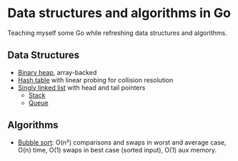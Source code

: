 # Data structures and algorithms in Go

Teaching myself some Go while refreshing data structures and algorithms.

## Data Structures

* [Binary heap](pkg/ds/binary_heap.go), array-backed
* [Hash table](pkg/ds/hash_table.go) with linear probing for collision resolution
* [Singly linked list](pkg/ds/singly_linked_list.go) with head and tail pointers
  * [Stack](pkg/ds/stack.go)
  * [Queue](pkg/ds/queue.go)

## Algorithms

* [Bubble sort](pkg/algs/bubble_sort.go): O(n²) comparisons and swaps in worst and average case, O(n) time, O(1) swaps in best case (sorted input), O(1) aux memory.